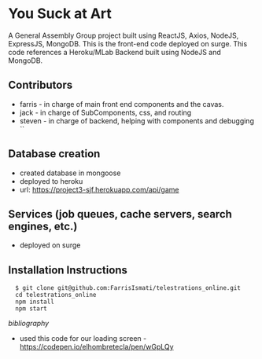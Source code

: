 # You Suck at Art

A General Assembly Group project built using ReactJS, Axios, NodeJS, ExpressJS, MongoDB. This is the front-end code deployed on surge. This code references a Heroku/MLab Backend built using NodeJS and MongoDB.

## Contributors
  - farris - in charge of main front end components and the cavas.
  - jack - in charge of SubComponents, css, and routing
  - steven - in charge of backend, helping with components and debugging ``

## Database creation
  - created database in mongoose
  - deployed to heroku
  - url: https://project3-sjf.herokuapp.com/api/game


## Services (job queues, cache servers, search engines, etc.)
- deployed on surge

## Installation Instructions
```
  $ git clone git@github.com:FarrisIsmati/telestrations_online.git
  cd telestrations_online
  npm install
  npm start
```

*bibliography*
- used this code for our loading screen -
https://codepen.io/elhombretecla/pen/wGpLQy

<!-- ^ Add more detail and markdown formatting to this readme. Make sure it has all of the
information listed in the project requirements and in this lesson: https://git.generalassemb.ly/ga-wdi-lessons/documentation-markdown -->
